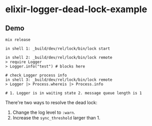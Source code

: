 # elixir-logger-dead-lock-example

## Demo

```
mix release

in shell 1: _build/dev/rel/lock/bin/lock start

in shell 2: _build/dev/rel/lock/bin/lock remote
> require Logger
> Logger.info("test") # blocks here

# check Logger process info
in shell 3: _build/dev/rel/lock/bin/lock remote
> Logger |> Process.whereis |> Process.info

# 1. Logger is in waiting state 2. message queue length is 1
```

There're two ways to resolve the dead lock:

1. Change the log level to `:warn`.
2. Increase the `sync_threshold` larger than 1.


